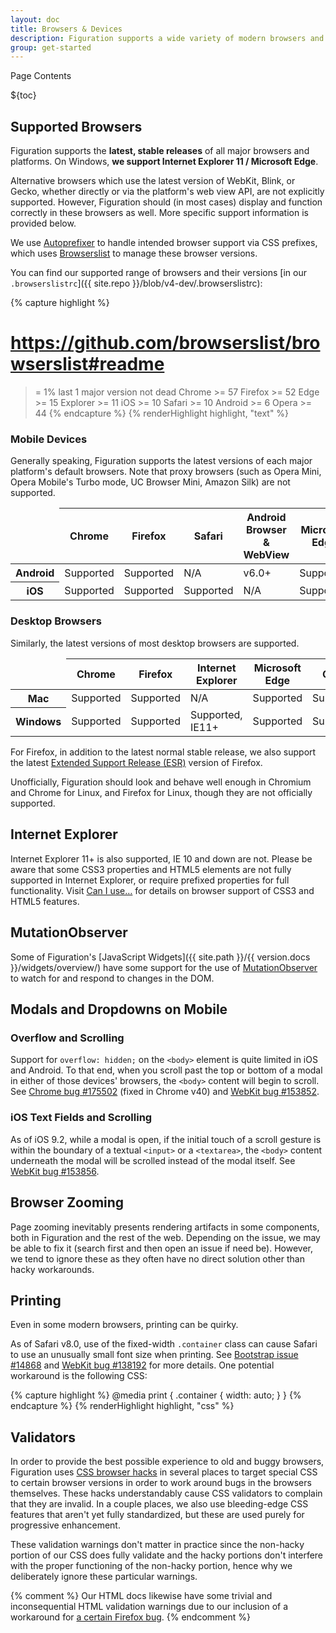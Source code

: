 ```yaml
---
layout: doc
title: Browsers & Devices
description: Figuration supports a wide variety of modern browsers and devices, and some older ones. See which exact ones below, as well as detailed information on known quirks and bugs.
group: get-started
---
```


<div class="h3 cf-toc-header">Page Contents</div>

${toc}

## Supported Browsers

Figuration supports the **latest, stable releases** of all major browsers and platforms. On Windows, **we support Internet Explorer 11 / Microsoft Edge**.

Alternative browsers which use the latest version of WebKit, Blink, or Gecko, whether directly or via the platform's web view API, are not explicitly supported. However, Figuration should (in most cases) display and function correctly in these browsers as well. More specific support information is provided below.

We use [Autoprefixer](https://github.com/postcss/autoprefixer) to handle intended browser support via CSS prefixes, which uses [Browserslist](https://github.com/browserslist/browserslist) to manage these browser versions.

You can find our supported range of browsers and their versions [in our `.browserslistrc`]({{ site.repo }}/blob/v4-dev/.browserslistrc):

{% capture highlight %}
# https://github.com/browserslist/browserslist#readme

>= 1%
last 1 major version
not dead
Chrome >= 57
Firefox >= 52
Edge >= 15
Explorer >= 11
iOS >= 10
Safari >= 10
Android >= 6
Opera >= 44
{% endcapture %}
{% renderHighlight highlight, "text" %}

### Mobile Devices

Generally speaking, Figuration supports the latest versions of each major platform's default browsers. Note that proxy browsers (such as Opera Mini, Opera Mobile's Turbo mode, UC Browser Mini, Amazon Silk) are not supported.

<div class="table-scroll">
  <table class="table table-bordered table-striped">
    <thead>
      <tr>
        <td></td>
        <th>Chrome</th>
        <th>Firefox</th>
        <th>Safari</th>
        <th>Android Browser &amp; WebView</th>
        <th>Microsoft Edge</th>
      </tr>
    </thead>
    <tbody>
      <tr>
        <th scope="row">Android</th>
        <td class="text-success">Supported</td>
        <td class="text-success">Supported</td>
        <td class="text-muted">N/A</td>
        <td class="text-success">v6.0+</td>
        <td class="text-success">Supported</td>
      </tr>
      <tr>
        <th scope="row">iOS</th>
        <td class="text-success">Supported</td>
        <td class="text-success">Supported</td>
        <td class="text-success">Supported</td>
        <td class="text-muted">N/A</td>
        <td class="text-success">Supported</td>
      </tr>
    </tbody>
  </table>
</div>

### Desktop Browsers

Similarly, the latest versions of most desktop browsers are supported.

<div class="table-scroll">
  <table class="table table-bordered table-striped">
    <thead>
      <tr>
        <td></td>
        <th>Chrome</th>
        <th>Firefox</th>
        <th>Internet Explorer</th>
        <th>Microsoft Edge</th>
        <th>Opera</th>
        <th>Safari</th>
      </tr>
    </thead>
    <tbody>
      <tr>
        <th scope="row">Mac</th>
        <td class="text-success">Supported</td>
        <td class="text-success">Supported</td>
        <td class="text-muted">N/A</td>
        <td class="text-success">Supported</td>
        <td class="text-success">Supported</td>
        <td class="text-success">Supported</td>
      </tr>
      <tr>
        <th scope="row">Windows</th>
        <td class="text-success">Supported</td>
        <td class="text-success">Supported</td>
        <td class="text-success">Supported, IE11+</td>
        <td class="text-success">Supported</td>
        <td class="text-success">Supported</td>
        <td class="text-danger">Not supported</td>
      </tr>
    </tbody>
  </table>
</div>

For Firefox, in addition to the latest normal stable release, we also support the latest [Extended Support Release (ESR)](https://https://www.mozilla.org/en-US/firefox/enterprise/) version of Firefox.

Unofficially, Figuration should look and behave well enough in Chromium and Chrome for Linux, and Firefox for Linux, though they are not officially supported.

## Internet Explorer

Internet Explorer 11+ is also supported, IE 10 and down are not. Please be aware that some CSS3 properties and HTML5 elements are not fully supported in Internet Explorer, or require prefixed properties for full functionality. Visit [Can I use…](https://caniuse.com/) for details on browser support of CSS3 and HTML5 features.

## MutationObserver

Some of Figuration's [JavaScript Widgets]({{ site.path }}/{{ version.docs }}/widgets/overview/) have some support for the use of [MutationObserver](https://developer.mozilla.org/en-US/docs/Web/API/MutationObserver) to watch for and respond to changes in the DOM.

## Modals and Dropdowns on Mobile

### Overflow and Scrolling

Support for `overflow: hidden;` on the `<body>` element is quite limited in iOS and Android. To that end, when you scroll past the top or bottom of a modal in either of those devices' browsers, the `<body>` content will begin to scroll. See [Chrome bug #175502](https://bugs.chromium.org/p/chromium/issues/detail?id=175502) (fixed in Chrome v40) and [WebKit bug #153852](https://bugs.webkit.org/show_bug.cgi?id=153852).

### iOS Text Fields and Scrolling

As of iOS 9.2, while a modal is open, if the initial touch of a scroll gesture is within the boundary of a textual `<input>` or a `<textarea>`, the `<body>` content underneath the modal will be scrolled instead of the modal itself. See [WebKit bug #153856](https://bugs.webkit.org/show_bug.cgi?id=153856).

## Browser Zooming

Page zooming inevitably presents rendering artifacts in some components, both in Figuration and the rest of the web. Depending on the issue, we may be able to fix it (search first and then open an issue if need be). However, we tend to ignore these as they often have no direct solution other than hacky workarounds.

## Printing

Even in some modern browsers, printing can be quirky.

As of Safari v8.0, use of the fixed-width `.container` class can cause Safari to use an unusually small font size when printing. See [Bootstrap issue #14868](https://github.com/twbs/bootstrap/issues/14868) and [WebKit bug #138192](https://bugs.webkit.org/show_bug.cgi?id=138192) for more details. One potential workaround is the following CSS:

{% capture highlight %}
@media print {
  .container {
    width: auto;
  }
}
{% endcapture %}
{% renderHighlight highlight, "css" %}

## Validators

In order to provide the best possible experience to old and buggy browsers, Figuration uses [CSS browser hacks](http://browserhacks.com/) in several places to target special CSS to certain browser versions in order to work around bugs in the browsers themselves. These hacks understandably cause CSS validators to complain that they are invalid. In a couple places, we also use bleeding-edge CSS features that aren't yet fully standardized, but these are used purely for progressive enhancement.

These validation warnings don't matter in practice since the non-hacky portion of our CSS does fully validate and the hacky portions don't interfere with the proper functioning of the non-hacky portion, hence why we deliberately ignore these particular warnings.

{% comment %}
Our HTML docs likewise have some trivial and inconsequential HTML validation warnings due to our inclusion of a workaround for [a certain Firefox bug](https://bugzilla.mozilla.org/show_bug.cgi?id=654072).
{% endcomment %}
